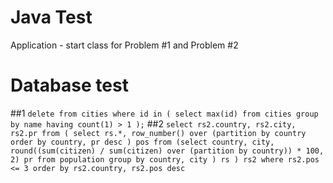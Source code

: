# Java Test
Application - start class 
for Problem #1 and Problem #2
# Database test
##1
`delete from cities
where id in (
            select max(id)
            from cities
            group by name
            having count(1) > 1
            );`
##2
`select rs2.country,
       rs2.city,
       rs2.pr
from (
        select rs.*, row_number() over (partition by country order by country, pr desc ) pos
        from (select country,
                     city,
                     round((sum(citizen) / sum(citizen) over (partition by country)) * 100, 2) pr
              from population
              group by country,
                       city
             ) rs
    ) rs2
where rs2.pos <= 3
order by rs2.country, rs2.pos desc`
